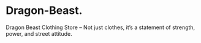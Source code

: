 # Dragon-Beast.
Dragon Beast Clothing Store – Not just clothes, it’s a statement of strength, power, and street attitude.
